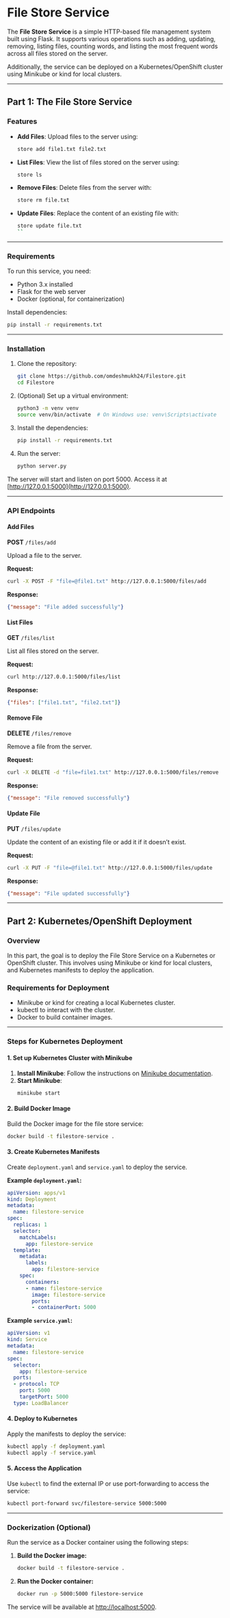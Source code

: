# File Store Service

The **File Store Service** is a simple HTTP-based file management system built using Flask. It supports various operations such as adding, updating, removing, listing files, counting words, and listing the most frequent words across all files stored on the server.

Additionally, the service can be deployed on a Kubernetes/OpenShift cluster using Minikube or kind for local clusters.

---

## Part 1: The File Store Service

### Features

- **Add Files**: Upload files to the server using:
  ```bash
  store add file1.txt file2.txt
  ```
- **List Files**: View the list of files stored on the server using:
  ```bash
  store ls
  ```
- **Remove Files**: Delete files from the server with:
  ```bash
  store rm file.txt
  ```
- **Update Files**: Replace the content of an existing file with:
  ```bash
  store update file.txt
  ``

---

### Requirements

To run this service, you need:

- Python 3.x installed
- Flask for the web server
- Docker (optional, for containerization)

Install dependencies:
```bash
pip install -r requirements.txt
```

---

### Installation

1. Clone the repository:
    ```bash
    git clone https://github.com/omdeshmukh24/Filestore.git
    cd Filestore
    ```

2. (Optional) Set up a virtual environment:
    ```bash
    python3 -m venv venv
    source venv/bin/activate  # On Windows use: venv\Scripts\activate
    ```

3. Install the dependencies:
    ```bash
    pip install -r requirements.txt
    ```

4. Run the server:
    ```bash
    python server.py
    ```

The server will start and listen on port 5000. Access it at [http://127.0.0.1:5000](http://127.0.0.1:5000).

---

### API Endpoints

#### Add Files
**POST** `/files/add`

Upload a file to the server.

**Request:**
```bash
curl -X POST -F "file=@file1.txt" http://127.0.0.1:5000/files/add
```
**Response:**
```json
{"message": "File added successfully"}
```

#### List Files
**GET** `/files/list`

List all files stored on the server.

**Request:**
```bash
curl http://127.0.0.1:5000/files/list
```
**Response:**
```json
{"files": ["file1.txt", "file2.txt"]}
```

#### Remove File
**DELETE** `/files/remove`

Remove a file from the server.

**Request:**
```bash
curl -X DELETE -d "file=file1.txt" http://127.0.0.1:5000/files/remove
```
**Response:**
```json
{"message": "File removed successfully"}
```

#### Update File
**PUT** `/files/update`

Update the content of an existing file or add it if it doesn’t exist.

**Request:**
```bash
curl -X PUT -F "file=@file1.txt" http://127.0.0.1:5000/files/update
```
**Response:**
```json
{"message": "File updated successfully"}
```

---

## Part 2: Kubernetes/OpenShift Deployment

### Overview

In this part, the goal is to deploy the File Store Service on a Kubernetes or OpenShift cluster. This involves using Minikube or kind for local clusters, and Kubernetes manifests to deploy the application.

### Requirements for Deployment

- Minikube or kind for creating a local Kubernetes cluster.
- kubectl to interact with the cluster.
- Docker to build container images.

---

### Steps for Kubernetes Deployment

#### 1. Set up Kubernetes Cluster with Minikube

1. **Install Minikube**: Follow the instructions on [Minikube documentation](https://minikube.sigs.k8s.io/docs/).
2. **Start Minikube**:
    ```bash
    minikube start
    ```

#### 2. Build Docker Image

Build the Docker image for the file store service:
```bash
docker build -t filestore-service .
```

#### 3. Create Kubernetes Manifests

Create `deployment.yaml` and `service.yaml` to deploy the service.

**Example `deployment.yaml`:**
```yaml
apiVersion: apps/v1
kind: Deployment
metadata:
  name: filestore-service
spec:
  replicas: 1
  selector:
    matchLabels:
      app: filestore-service
  template:
    metadata:
      labels:
        app: filestore-service
    spec:
      containers:
      - name: filestore-service
        image: filestore-service
        ports:
        - containerPort: 5000
```

**Example `service.yaml`:**
```yaml
apiVersion: v1
kind: Service
metadata:
  name: filestore-service
spec:
  selector:
    app: filestore-service
  ports:
  - protocol: TCP
    port: 5000
    targetPort: 5000
  type: LoadBalancer
```

#### 4. Deploy to Kubernetes

Apply the manifests to deploy the service:
```bash
kubectl apply -f deployment.yaml
kubectl apply -f service.yaml
```

#### 5. Access the Application

Use `kubectl` to find the external IP or use port-forwarding to access the service:
```bash
kubectl port-forward svc/filestore-service 5000:5000
```

---

### Dockerization (Optional)

Run the service as a Docker container using the following steps:

1. **Build the Docker image:**
    ```bash
    docker build -t filestore-service .
    ```

2. **Run the Docker container:**
    ```bash
    docker run -p 5000:5000 filestore-service
    ```

The service will be available at [http://localhost:5000](http://localhost:5000).
